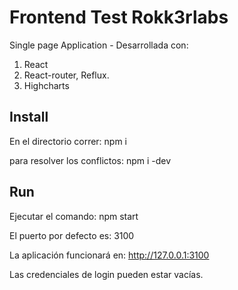 # Frontend Test Rokk3rlabs

Single page Application - Desarrollada con:

1. React
2. React-router, Reflux.
3. Highcharts

## Install
En el directorio correr:
  npm i

para resolver los conflictos:
  npm i -dev

## Run
Ejecutar el comando:
  npm start

El puerto por defecto es:
  3100

La aplicación funcionará en:
  http://127.0.0.1:3100

Las credenciales de login pueden estar vacías.
